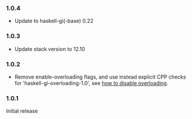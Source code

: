 ### 1.0.4

+ Update to haskell-gi(-base) 0.22

### 1.0.3

+ Update stack version to 12.10

### 1.0.2

+ Remove enable-overloading flags, and use instead explicit CPP checks for 'haskell-gi-overloading-1.0', see [how to disable overloading](https://github.com/haskell-gi/haskell-gi/wiki/Overloading\#disabling-overloading).

### 1.0.1

Initial release

